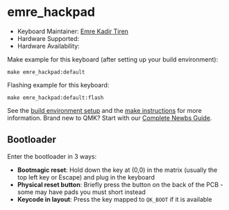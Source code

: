 # emre_hackpad

* Keyboard Maintainer: [Emre Kadir Tiren](https://github.com/EmreKadirTiren)
* Hardware Supported: 
* Hardware Availability: 

Make example for this keyboard (after setting up your build environment):

    make emre_hackpad:default

Flashing example for this keyboard:

    make emre_hackpad:default:flash

See the [build environment setup](https://docs.qmk.fm/#/getting_started_build_tools) and the [make instructions](https://docs.qmk.fm/#/getting_started_make_guide) for more information. Brand new to QMK? Start with our [Complete Newbs Guide](https://docs.qmk.fm/#/newbs).

## Bootloader

Enter the bootloader in 3 ways:

* **Bootmagic reset**: Hold down the key at (0,0) in the matrix (usually the top left key or Escape) and plug in the keyboard
* **Physical reset button**: Briefly press the button on the back of the PCB - some may have pads you must short instead
* **Keycode in layout**: Press the key mapped to `QK_BOOT` if it is available
